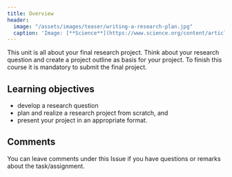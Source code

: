 ```yaml
---
title: Overview
header:
  image: "/assets/images/teaser/writing-a-research-plan.jpg"
  caption: 'Image: [**Science**](https://www.science.org/content/article/writing-research-plan)'
---
```


This unit is all about your final research project. Think about your research question and create a project outline as basis for your project.
To finish this course it is mandatory to submit the final project.

<!--more-->

## Learning objectives

* develop a research question
* plan and realize a research project from scratch, and
* present your project in an appropriate format.

## Comments

You can leave comments under this Issue if you have questions or remarks about the task/assignment. 

<script src="https://utteranc.es/client.js"
        repo="GeoMOER/moer-mpg-upscaling"
        issue-term="moer-mpg-upscaling-unit07-Project_outline"
        theme="github-light"
        crossorigin="anonymous"
        async>
</script>